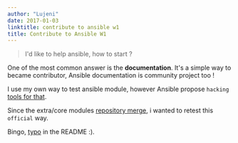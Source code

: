 ```yaml
---
author: "Lujeni"
date: 2017-01-03
linktitle: contribute to ansible w1
title: Contribute to Ansible W1
---
```


> I'd like to help ansible, how to start ?

One of the most common answer is the **documentation**. It's a simple way to became contributor, Ansible documentation is community project too !

I use my own way to test ansible module, however Ansible propose `hacking` [tools for that](https://github.com/ansible/ansible/tree/devel/hacking).

Since the extra/core modules [repository merge](https://docs.ansible.com/ansible/dev_guide/repomerge.html), i wanted to retest this `official` way.

Bingo, [typo](https://github.com/ansible/ansible/commit/021756a6917790cd9a5fa91d1bd29dbec2ebeef7) in the README :).

